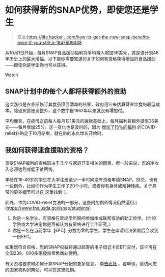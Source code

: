 # 如何获得新的SNAP优势，即使您还是学生

> 原文:[https://life hacker . com/how-to-get-the-new-snap-benefits-even-if-you-still-a-1847609338](https://lifehacker.com/how-to-get-the-new-snap-benefits-even-if-youre-still-a-1847609338)

从10月1日开始，每月SNAP食品援助福利将平均每人增加36美元，这是该计划46年历史上的最大增幅。以下是你需要知道的关于如何有资格获得增加的食品援助——即使你是学生你也可以获得。

Watch

## **SNAP计划中的每个人都将获得额外的资助**

这次涨价是农业部修订其食品项目清单的结果，政府用它来估算营养饮食的最低成本。除通货膨胀调整外，这个数字自1962年以来就没有增加过。

平均而言，在疫情之前每人每月121美元的拨款基础上，每月福利将额外提供36美元——每月增加25%。这一变化也是及时的，因为 [增加了15%的福利](https://www.cnbc.com/2020/12/21/covid-relief-13-billion-for-food-assistance-programs.html) 的COVID-relief补贴定于10月结束，就在新的永久增长开始时。

## **我如何获得速食援助的资格？**

享受SNAP福利的资格取决于几个与家庭开支相关的因素，但一般来说，您的净收入必须达到或低于贫困线。

年龄在18-49岁的学生在大学注册至少一半时间没有资格申请SNAP。然而，也有一些例外，比如你作为学生工作了20个小时，或者你有身体或精神残疾。关于异常的更多细节可以在 这里找到 [。

此外，作为COVID-relief立法的一部分，这些附加例外情况仍然适用:](https://www.fns.usda.gov/snap/students)

1.  你是一名学生，有资格在常规学年期间参加州或联邦资助的勤工俭学。(你的学院或大学决定你是否被认为有资格进行工作研究。)
2.  你是一名在当前学年【EFC】分数为零的学生。学生在申请经济资助后会收到一份EFC。

如果您符合资格，您的SNAP权益将通过邮寄的电子借记卡(EBT)交付，该卡可在全国238，000多家授权零售商处使用。

有关资格要求和如何计算SNAP分配的更多信息， [单击此处](https://www.cbpp.org/research/food-assistance/a-quick-guide-to-snap-eligibility-and-benefits) 。要申请，请访问您的国家机构的网站，可以在这里找到。